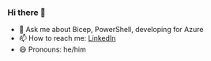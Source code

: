 ### Hi there 👋

- 💬 Ask me about Bicep, PowerShell, developing for Azure
- 📫 How to reach me: [LinkedIn](https://linkedin.com/in/svenaelterman)
- 😄 Pronouns: he/him
